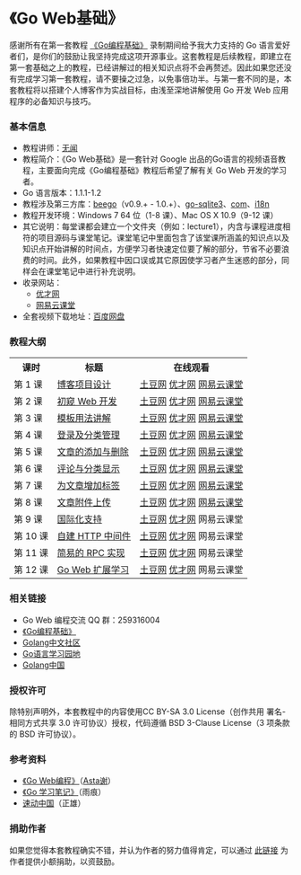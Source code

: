 《Go Web基础》
=================
感谢所有在第一套教程 [《Go编程基础》](https://github.com/Unknwon/go-fundamental-programming) 录制期间给予我大力支持的 Go 语言爱好者们，是你们的鼓励让我坚持完成这项开源事业。这套教程是后续教程，即建立在第一套基础之上的教程，已经讲解过的相关知识点将不会再赘述。因此如果您还没有完成学习第一套教程，请不要操之过急，以免事倍功半。与第一套不同的是，本套教程将以搭建个人博客作为实战目标，由浅至深地讲解使用 Go 开发 Web 应用程序的必备知识与技巧。

### 基本信息

- 教程讲师：[无闻](http://about.me/unknwon)
- 教程简介：《Go Web基础》是一套针对 Google 出品的Go语言的视频语音教程，主要面向完成《Go编程基础》教程后希望了解有关 Go Web 开发的学习者。
- Go 语言版本：1.1.1-1.2
- 教程涉及第三方库：[beego](https://github.com/astaxie/beego)（v0.9.+ - 1.0.+）、[go-sqlite3](https://github.com/mattn/go-sqlite3)、[com](https://github.com/Unknwon/com)、[i18n](https://github.com/beego/i18n)
- 教程开发环境：Windows 7 64 位（1-8 课）、Mac OS X 10.9（9-12 课）
- 其它说明：每堂课都会建立一个文件夹（例如：lecture1），内含与课程进度相符的项目源码与课堂笔记。课堂笔记中里面包含了该堂课所涵盖的知识点以及知识点开始讲解的时间点，方便学习者快速定位要了解的部分，节省不必要浪费的时间。此外，如果教程中因口误或其它原因使学习者产生迷惑的部分，同样会在课堂笔记中进行补充说明。
- 收录网站：
	-  [优才网](http://www.ucai.cn/course/show/87) 
	-  [网易云课堂](http://study.163.com/course/courseMain.htm?courseId=328001#/courseMain)
- 全套视频下载地址：[百度网盘](http://pan.baidu.com/share/link?shareid=136613208&uk=822891499)

### 教程大纲

<table class="table table-condensed table-bordered">
	<tbody>
		<tr>
			<th>课时</th>
			<th>标题</th>
			<th>在线观看</th>
		</tr>
		<tr>
			<td>第 1 课</td>
			<td><a href="lectures/lecture1/lecture1.md">博客项目设计</a></td>
			<td>
				<a href="http://www.tudou.com/programs/view/gXZb9tGNsGU/">土豆网</a>
				<a href="http://www.ucai.cn/course/chapter/87/3267/4710">优才网</a>
				<a href="http://study.163.com/course/courseLearn.htm?courseId=328001#/learn/video?lessonId=442046&courseId=328001">网易云课堂</a>
			</td>
		</tr>
		<tr>
			<td>第 2 课</td>
			<td><a href="lectures/lecture2/lecture2.md">初窥 Web 开发</a></td>
			<td>
				<a href="http://www.tudou.com/programs/view/sqZoUrqNJno/">土豆网</a>
				<a href="http://www.ucai.cn/course/chapter/87/3267/4732">优才网</a>
				<a href="http://study.163.com/course/courseLearn.htm?courseId=328001#/learn/video?lessonId=442047&courseId=328001">网易云课堂</a>
			</td>
		</tr>
		<tr>
			<td>第 3 课</td>
			<td><a href="lectures/lecture3/lecture3.md">模板用法讲解</a></td>
			<td>
				<a href="http://www.tudou.com/programs/view/BuoN93Yplow/">土豆网</a>
				<a href="http://www.ucai.cn/course/chapter/87/3267/4792">优才网</a>
				<a href="http://study.163.com/course/courseLearn.htm?courseId=328001#/learn/video?lessonId=468064&courseId=328001">网易云课堂</a>
			</td>
		</tr>
		<tr>
			<td>第 4 课</td>
			<td><a href="lectures/lecture4/lecture4.md">登录及分类管理</a></td>
			<td>
				<a href="http://www.tudou.com/programs/view/UoJ9EgyqqbY/">土豆网</a>
				<a href="http://www.ucai.cn/course/chapter/87/3267/4793">优才网</a>
				<a href="http://study.163.com/course/courseLearn.htm?courseId=328001#/learn/video?lessonId=476057&courseId=328001">网易云课堂</a>
			</td>
		</tr>
		<tr>
			<td>第 5 课</td>
			<td><a href="lectures/lecture5/lecture5.md">文章的添加与删除</a></td>
			<td>
				<a href="http://www.tudou.com/programs/view/g9q30NSRI8c/">土豆网</a>
				<a href="http://www.ucai.cn/course/chapter/87/3267/4800">优才网</a>
				<a href="http://study.163.com/course/courseLearn.htm?courseId=328001#/learn/video?lessonId=502075&courseId=328001">网易云课堂</a>
			</td>
		</tr>
		<tr>
			<td>第 6 课</td>
			<td><a href="lectures/lecture6/lecture6.md">评论与分类显示</a></td>
			<td>
				<a href="http://www.tudou.com/programs/view/JFL7PGjpz4Q/">土豆网</a>
				<a href="http://www.ucai.cn/course/chapter/87/3267/5967">优才网</a>
				<a href="http://study.163.com/course/courseLearn.htm?courseId=328001#/learn/video?lessonId=548094&courseId=328001">网易云课堂</a>
			</td>
		</tr>
		<tr>
			<td>第 7 课</td>
			<td><a href="lectures/lecture7/lecture7.md">为文章增加标签</a></td>
			<td>
				<a href="http://www.tudou.com/programs/view/QpE6LM3Ie2k/">土豆网</a>
				<a href="http://www.ucai.cn/course/chapter/87/3267/6400">优才网</a>
				<a href="http://study.163.com/course/courseLearn.htm?courseId=328001#/learn/video?lessonId=626001&courseId=328001">网易云课堂</a>
			</td>
		</tr>
		<tr>
			<td>第 8 课</td>
			<td><a href="lectures/lecture8/lecture8.md">文章附件上传</a></td>
			<td>
				<a href="http://www.tudou.com/programs/view/UqVp_KqSc_A/">土豆网</a>
				<a href="http://www.ucai.cn/course/chapter/87/3267/6401">优才网</a>
				<a href="http://study.163.com/course/courseLearn.htm?courseId=328001#/learn/video?lessonId=626002&courseId=328001">网易云课堂</a>
			</td>
		</tr>
		<tr>
			<td>第 9 课</td>
			<td><a href="lectures/lecture9/lecture9.md">国际化支持</a></td>
			<td>
				<a href="http://www.tudou.com/programs/view/Mic4x6lwNzo/">土豆网</a>
				<a href="http://www.ucai.cn/course/chapter/69/3267/6814">优才网</a>
				<a1 href="">网易云课堂</a>
			</td>
		</tr>
		<tr>
			<td>第 10 课</td>
			<td><a href="lectures/lecture10/lecture10.md">自建 HTTP 中间件</a></td>
			<td>
				<a href="http://www.tudou.com/programs/view/zxRhEOPz7BI/">土豆网</a>
				<a href="http://www.ucai.cn/course/chapter/87/3267/6815">优才网</a>
				<a1 href="">网易云课堂</a>
			</td>
		</tr>
		<tr>
			<td>第 11 课</td>
			<td><a href="lectures/lecture11/lecture11.md">简易的 RPC 实现</a></td>
			<td>
				<a href="http://www.tudou.com/programs/view/QdpzbVZsnN0/">土豆网</a>
				<a href="http://www.ucai.cn/course/chapter/87/3267/6816">优才网</a>
				<a1 href="">网易云课堂</a>
			</td>
		</tr>
		<tr>
			<td>第 12 课</td>
			<td><a href="lectures/lecture12/lecture12.md">Go Web 扩展学习</a></td>
			<td>
				<a href="http://www.tudou.com/programs/view/oXtAdeVy-yo/">土豆网</a>
				<a href="http://www.ucai.cn/course/chapter/87/3267/6817">优才网</a>
				<a1 href="">网易云课堂</a>
			</td>
		</tr>
	</tbody>
</table>

### 相关链接

- Go Web 编程交流 QQ 群：259316004
- [《Go编程基础》](https://github.com/Unknwon/go-fundamental-programming)
- [Golang中文社区](http://bbs.gocn.im/forum.php)
- [Go语言学习园地](http://studygolang.com/)
- [Golang中国](http://golangtc.com/)

### 授权许可

除特别声明外，本套教程中的内容使用CC BY-SA 3.0 License（创作共用 署名-相同方式共享 3.0 许可协议）授权，代码遵循 BSD 3-Clause License（3 项条款的 BSD 许可协议）。

### 参考资料

- [《Go Web编程》](https://github.com/astaxie/build-web-application-with-golang)（[Asta谢](https://github.com/astaxie)）
- [《Go 学习笔记》](http://bbs.gocn.im/thread-8-1-1.html)（雨痕）
- [速动中国](https://github.com/insionng/toropress)（正雄）

### 捐助作者

如果您觉得本套教程确实不错，并认为作者的努力值得肯定，可以通过 [此链接](https://me.alipay.com/obahua) 为作者提供小额捐助，以资鼓励。
